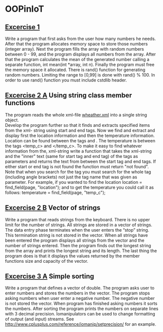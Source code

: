 # OOPinIoT

## [Excercise 1](Assignment01.cpp)<br>
Write a program that first asks from the user how many numbers he needs. After that the program allocates memory space to store those numbers (integer array). 
Next the program fills the array with random numbers between 0 - 99, and the program displays all numbers from the array. 
After that the program calculates the mean of the generated number calling a separate function, int mean(int *array, int n). 
Finally the program must free the memory space it allocated.
There is rand() function for generating random numbers. 
Limiting the range to [0,99] is done with rand() % 100. In order to use rand() function you must include cstdlib header.

## [Excercise 2 A](Assignment02A.cpp) Using string class member functions

The program reads the whole xml-file [wheather.xml](weather.xml) into a single string object.<br>
Develop the program further so that it finds and extracts specified items from the xml- string using start and end tags. 
Now we find and extract and display first the location information and then the temperature information. 
Location can be found between the tags <location> and </location>. The temperature is between the tags <temp_c> and </temp_c>.
To make it easy to find whatever information from the, xml-string write a 
function that takes the xml-string and the "inner" text (same for start tag and end tag) of the tags as parameters and 
returns the text from between the start tag and end tags. If either start or end tag is not found the function must return "not found". 
Note that when you search for the tag you must search for the whole tag (including angle brackets) 
not just the tag name that was given as parameter.
For example, if you wanted to find the location
location = find_field(page, "location");
and to get the temperature you could call it as follows:
temperature = find_field(page, "temp_c");

## [Excercise 2 B](Assignment02B.cpp) Vector of strings
Write a program that reads strings from the keyboard. 
There is no upper limit for the number of strings. All strings are stored in a vector of strings. 
The data entry phase terminates when the user enters the “stop” string. 
This termination string is not stored in the vector.
When all strings have been entered the program displays all strings from the vector and the number of strings entered. 
Then the program finds out the longest string from the array and prints the longest string and its length.
The last thing the program does is that it displays the values returned by the 
member functions size and capacity of the vector.

## [Excercise 3 A](Assignment03A.cpp) Simple sorting
Write a program that defines a vector of double. The program asks user to enter numbers and stores the numbers in the vector. 
The program stops asking numbers when user enter a negative number. 
The negative number is not stored the vector.
When program has finished asking numbers it sorts the numbers. 
After sorting the program prints the numbers on separate lines with 3 decimal precision.
Iomanipulators can be used to change formatting of output (and input) streams. 
See http://www.cplusplus.com/reference/iomanip/setprecision/ for an example.